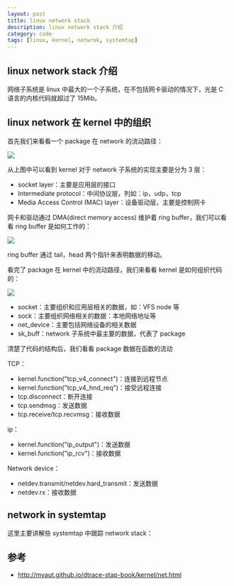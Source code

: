 ```yaml
---
layout: post
title: linux network stack
description: linux network stack 介绍
category: code
tags: [linux, kernel, netwrok, systemtap]
---
```

## linux network stack 介绍
网络子系统是 linux 中最大的一个子系统，在不包括网卡驱动的情况下，光是 C 语言的内核代码就超过了 15Mib。


## linux network 在 kernel 中的组织
首先我们来看看一个 package 在 network 的流动路径：

![](http://myaut.github.io/dtrace-stap-book/images/net.png)

从上图中可以看到 kernel 对于 network 子系统的实现主要是分为 3 层：

- socket layer：主要是应用层的接口
- Intermediate protocol：中间协议层，列如：ip，udp，tcp
- Media Access Control (MAC) layer：设备驱动层，主要是控制网卡

网卡和驱动通过 DMA(direct memory access) 维护着 ring buffer，我们可以看看 ring buffer 是如何工作的：

![](http://myaut.github.io/dtrace-stap-book/images/ringbuf.png)

ring buffer 通过 tail，head 两个指针来表明数据的移动。

看完了 package 在 kernel 中的流动路径，我们来看看 kernel 是如何组织代码的：

![](http://myaut.github.io/dtrace-stap-book/images/linux/net.png)

- socket：主要组织和应用层相关的数据，如：VFS node 等
- sock：主要组织网络相关的数据：本地网络地址等
- net_device：主要包括网络设备的相关数据
- sk_buff：network 子系统中最主要的数据，代表了 package 

清楚了代码的结构后，我们看看 package 数据在函数的流动

TCP：

- kernel.function("tcp_v4_connect")：连接到远程节点
- kernel.function("tcp_v4_hnd_req")：接受远程连接
- tcp.disconnect：断开连接
- tcp.sendmsg：发送数据
- tcp.receive/tcp.recvmsg：接收数据

ip：

- kernel.function("ip_output")：发送数据
- kernel.function("ip_rcv")：接收数据

Network device：

- netdev.transmit/netdev.hard_transmit：发送数据
- netdev.rx：接收数据

## network in systemtap
这里主要讲解些 systemtap 中跟踪 network stack：

## 参考

- http://myaut.github.io/dtrace-stap-book/kernel/net.html

[-10]:    http://hushi55.github.io/  "-10"
